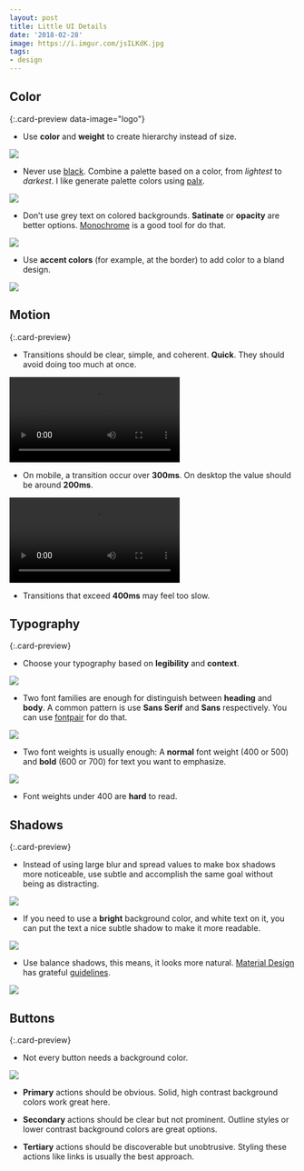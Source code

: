 ```yaml
---
layout: post
title: Little UI Details
date: '2018-02-28'
image: https://i.imgur.com/jsILKdK.jpg
tags:
- design
---
```


## Color

[](https://medium.com/refactoring-ui/7-practical-tips-for-cheating-at-design-40c736799886){:.card-preview data-image="logo"}

-  Use **color** and **weight** to create hierarchy instead of size.

![](https://i.imgur.com/3MfnkFs.png)

- Never use [black](https://ianstormtaylor.com/design-tip-never-use-black). Combine a palette based on a color, from *lightest* to *darkest*. I like generate palette colors using [palx](https://palx.jxnblk.com).

![](https://i.imgur.com/Xg6hOO7.png)

- Don’t use grey text on colored backgrounds. **Satinate** or **opacity** are better options. [Monochrome](https://monochrome.jxnblk.com) is a good tool for do that.

![](https://i.imgur.com/CANDnvL.png)

- Use **accent colors** (for example, at the border) to add color to a bland design.

![](https://i.imgur.com/M3lu0HW.png)

## Motion

[](https://medium.com/ux-in-motion/creating-usability-with-motion-the-ux-in-motion-manifesto-a87a4584ddc){:.card-preview}

- Transitions should be clear, simple, and coherent. **Quick**. They should avoid doing too much at once.

<video src="https://i.imgur.com/mU7bs46.mp4" autoplay="" loop=""></video>

- On mobile, a transition occur over **300ms**. On desktop the value should be around **200ms**.

<video src="https://i.imgur.com/Zjqho9p.mp4" autoplay="" loop=""></video>

- Transitions that exceed **400ms** may feel too slow.


## Typography

[](https://platzi.com/blog/tipografia/){:.card-preview}

- Choose your typography based on **legibility** and **context**.

![](https://i.imgur.com/alxHB24.png)

- Two font families are enough for distinguish between **heading** and **body**. A common pattern is use **Sans Serif** and **Sans** respectively. You can use [fontpair](https://fontpair.co) for do that.

![](https://i.imgur.com/NjQs5sO.png)

- Two font weights is usually enough: A **normal** font weight (400 or 500) and **bold** (600 or 700) for text you want to emphasize.

![](https://i.imgur.com/1FgZ6Hb.png)

- Font weights under 400 are **hard** to read.

## Shadows

[](https://material.io){:.card-preview}

- Instead of using large blur and spread values to make box shadows more noticeable, use subtle and accomplish the same goal without being as distracting.

![](https://i.imgur.com/hS0UJMl.png)

- If you need to use a **bright** background color, and white text on it, you can put the text a nice subtle shadow to make it more readable.

![](https://i.imgur.com/ITWcfYN.jpg)

- Use balance shadows, this means, it looks more natural. [Material Design](https://material.io/guidelines/material-design/elevation-shadows.html) has grateful [guidelines](https://codepen.io/sdthornton/pen/wBZdXq#code-area).

![](https://i.imgur.com/pgxcqSt.png)

## Buttons

[](https://codepen.io/tyrellrummage/full/ZJPXgy/){:.card-preview}

- Not every button needs a background color.

![](https://i.imgur.com/DsJUOhi.png)

- **Primary** actions should be obvious. Solid, high contrast background colors work great here.

- **Secondary** actions should be clear but not prominent. Outline styles or lower contrast background colors are great options.

- **Tertiary** actions should be discoverable but unobtrusive. Styling these actions like links is usually the best approach.